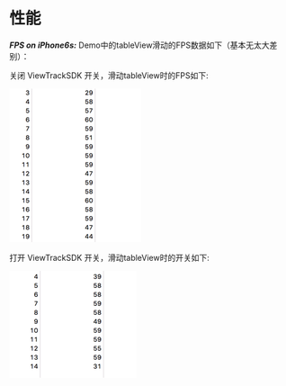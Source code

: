 # 性能
***FPS on iPhone6s:***  Demo中的tableView滑动的FPS数据如下（基本无太大差别）：


关闭 ViewTrackSDK 开关，滑动tableView时的FPS如下:

![MacDown Screenshot](resources/viewtracker_pre.png)

打开 ViewTrackSDK 开关，滑动tableView时的开关如下:

![MacDown Screenshot](resources/viewtracker_after.png)

